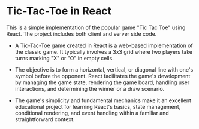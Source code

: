 # Tic-Tac-Toe in React

This is a simple implementation of the popular game "Tic Tac Toe" using React. The project includes both client and server side code.

- A Tic-Tac-Toe game created in React is a web-based implementation of the classic game. It typically involves a 3x3 grid where two players take turns marking "X" or "O" in empty cells.

- The objective is to form a horizontal, vertical, or diagonal line with one's symbol before the opponent. React facilitates the game's development by managing the game state, rendering the game board, handling user interactions, and determining the winner or a draw scenario.

- The game's simplicity and fundamental mechanics make it an excellent educational project for learning React's basics, state management, conditional rendering, and event handling within a familiar and straightforward context.
